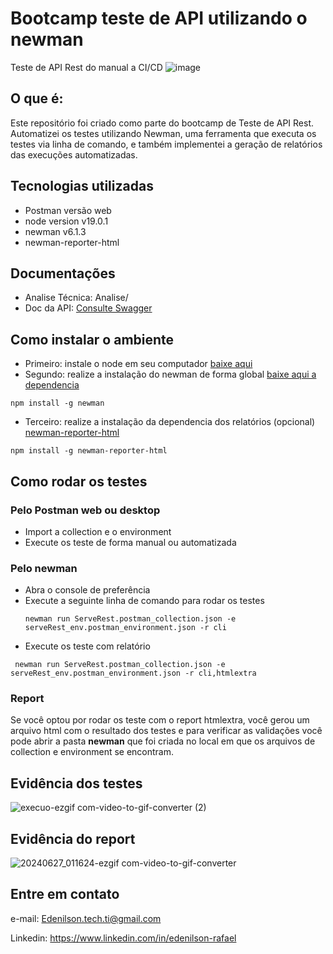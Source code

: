 # Bootcamp teste de API utilizando o newman
Teste de API Rest do manual a CI/CD 
![image](https://github.com/EdenilsonAlves/serveRest-API/assets/98066667/194e81fd-8d4c-449d-ab28-eed46ca94c34)


## O que é:
Este repositório foi criado como parte do bootcamp de Teste de API Rest. Automatizei os testes utilizando Newman, uma ferramenta que executa os testes via linha de comando, e também implementei a geração de relatórios das execuções automatizadas.

## Tecnologias utilizadas
- Postman versão web
- node version v19.0.1
- newman v6.1.3
- newman-reporter-html

## Documentações 

- Analise Técnica: Analise/
- Doc da API: [Consulte Swagger](https://serverest.dev/#/)

## Como instalar o ambiente

- Primeiro: instale o node em seu computador [baixe aqui](https://nodejs.org/en/download)
- Segundo: realize a instalação do newman de forma global [baixe aqui a dependencia](https://www.npmjs.com/package/newman)
```
npm install -g newman
```
- Terceiro: realize a instalação da dependencia dos relatórios (opcional) [newman-reporter-html
](https://www.npmjs.com/package/newman-reporter-html)
```
npm install -g newman-reporter-html
```

## Como rodar os testes 

### Pelo Postman web ou desktop
- Import a collection e o environment
- Execute os teste de forma manual ou automatizada

### Pelo newman

- Abra o console de preferência
- Execute a seguinte linha de comando para rodar os testes
  ```
  newman run ServeRest.postman_collection.json -e serveRest_env.postman_environment.json -r cli
  ```
- Execute os teste com relatório
 ```
  newman run ServeRest.postman_collection.json -e serveRest_env.postman_environment.json -r cli,htmlextra
  ```

### Report 

Se você optou por rodar os teste com o report htmlextra, você gerou um arquivo html com o resultado dos testes e para verificar as validações você pode abrir a pasta **newman** que foi criada no local em que os arquivos de collection e environment se encontram. 

## Evidência dos testes 

![execuo-ezgif com-video-to-gif-converter (2)](https://github.com/EdenilsonAlves/serveRest-API/assets/98066667/b07c7d41-cdbd-4ccc-9021-1e1d7a6c661c)

## Evidência do report

![20240627_011624-ezgif com-video-to-gif-converter](https://github.com/EdenilsonAlves/serveRest-API/assets/98066667/1a11ba9c-eb46-4b00-b743-744a36c04809)

## Entre em contato 

e-mail: Edenilson.tech.ti@gmail.com

Linkedin: https://www.linkedin.com/in/edenilson-rafael
